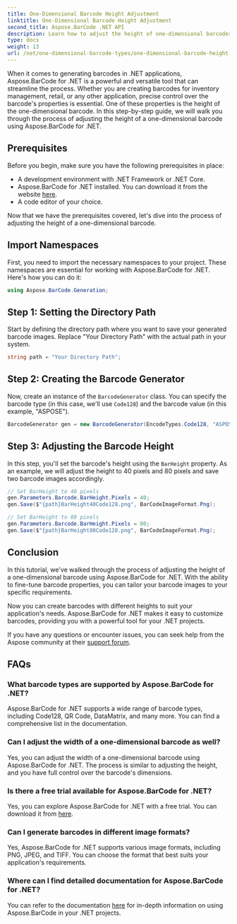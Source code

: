 ```yaml
---
title: One-Dimensional Barcode Height Adjustment
linktitle: One-Dimensional Barcode Height Adjustment
second_title: Aspose.BarCode .NET API
description: Learn how to adjust the height of one-dimensional barcodes in .NET with Aspose.BarCode for precise customization. Create perfect barcodes effortlessly!
type: docs
weight: 13
url: /net/one-dimensional-barcode-types/one-dimensional-barcode-height-adjustment/
---
```


When it comes to generating barcodes in .NET applications, Aspose.BarCode for .NET is a powerful and versatile tool that can streamline the process. Whether you are creating barcodes for inventory management, retail, or any other application, precise control over the barcode's properties is essential. One of these properties is the height of the one-dimensional barcode. In this step-by-step guide, we will walk you through the process of adjusting the height of a one-dimensional barcode using Aspose.BarCode for .NET.

## Prerequisites

Before you begin, make sure you have the following prerequisites in place:

- A development environment with .NET Framework or .NET Core.
- Aspose.BarCode for .NET installed. You can download it from the website [here](https://releases.aspose.com/barcode/net/).
- A code editor of your choice.

Now that we have the prerequisites covered, let's dive into the process of adjusting the height of a one-dimensional barcode.

## Import Namespaces

First, you need to import the necessary namespaces to your project. These namespaces are essential for working with Aspose.BarCode for .NET. Here's how you can do it:

```csharp
using Aspose.BarCode.Generation;
```

## Step 1: Setting the Directory Path

Start by defining the directory path where you want to save your generated barcode images. Replace "Your Directory Path" with the actual path in your system.

```csharp
string path = "Your Directory Path";
```

## Step 2: Creating the Barcode Generator

Now, create an instance of the `BarcodeGenerator` class. You can specify the barcode type (in this case, we'll use `Code128`) and the barcode value (in this example, "ASPOSE").

```csharp
BarcodeGenerator gen = new BarcodeGenerator(EncodeTypes.Code128, "ASPOSE");
```

## Step 3: Adjusting the Barcode Height

In this step, you'll set the barcode's height using the `BarHeight` property. As an example, we will adjust the height to 40 pixels and 80 pixels and save two barcode images accordingly.

```csharp
// Set BarHeight to 40 pixels
gen.Parameters.Barcode.BarHeight.Pixels = 40;
gen.Save($"{path}BarHeight40Code128.png", BarCodeImageFormat.Png);

// Set BarHeight to 80 pixels
gen.Parameters.Barcode.BarHeight.Pixels = 80;
gen.Save($"{path}BarHeight80Code128.png", BarCodeImageFormat.Png);
```

## Conclusion

In this tutorial, we've walked through the process of adjusting the height of a one-dimensional barcode using Aspose.BarCode for .NET. With the ability to fine-tune barcode properties, you can tailor your barcode images to your specific requirements.

Now you can create barcodes with different heights to suit your application's needs. Aspose.BarCode for .NET makes it easy to customize barcodes, providing you with a powerful tool for your .NET projects.

If you have any questions or encounter issues, you can seek help from the Aspose community at their [support forum](https://forum.aspose.com/c/barcode/13).

## FAQs

### What barcode types are supported by Aspose.BarCode for .NET?
Aspose.BarCode for .NET supports a wide range of barcode types, including Code128, QR Code, DataMatrix, and many more. You can find a comprehensive list in the documentation.

### Can I adjust the width of a one-dimensional barcode as well?
Yes, you can adjust the width of a one-dimensional barcode using Aspose.BarCode for .NET. The process is similar to adjusting the height, and you have full control over the barcode's dimensions.

### Is there a free trial available for Aspose.BarCode for .NET?
Yes, you can explore Aspose.BarCode for .NET with a free trial. You can download it from [here](https://releases.aspose.com/).

### Can I generate barcodes in different image formats?
Yes, Aspose.BarCode for .NET supports various image formats, including PNG, JPEG, and TIFF. You can choose the format that best suits your application's requirements.

### Where can I find detailed documentation for Aspose.BarCode for .NET?
You can refer to the documentation [here](https://reference.aspose.com/barcode/net/) for in-depth information on using Aspose.BarCode in your .NET projects.

